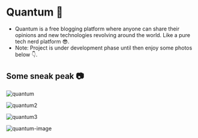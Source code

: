 # Quantum 🔰

- Quantum is a free blogging platform where anyone can share their opinions and new technologies revolving around the world. Like a pure tech nerd platform 😎.
- Note: Project is under development phase until then enjoy some photos below 👇.

## Some sneak peak 📷

![quantum](https://user-images.githubusercontent.com/75711381/185089510-09535a0e-2130-49a1-b099-0ecf8fe83f0b.PNG)

![quantum2](https://user-images.githubusercontent.com/75711381/185089595-4af456ca-298d-41da-8828-eac0978b48f1.PNG)

![quantum3](https://user-images.githubusercontent.com/75711381/185089653-e5db35c3-8a6a-4154-b841-0f3bc10bc6d3.PNG)

![quantum-image](https://user-images.githubusercontent.com/75711381/188256154-362981ae-f725-4b1c-a98c-25b7c98e3c1e.PNG)
